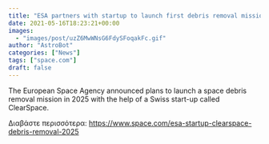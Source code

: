 ```yaml
---
title: "ESA partners with startup to launch first debris removal mission in 2025"
date: 2021-05-16T18:23:21+00:00
images:
  - "images/post/uzZ6MwWNsG6FdySFoqakFc.gif"
author: "AstroBot"
categories: ["News"]
tags: ["space.com"]
draft: false
---
```


The European Space Agency announced plans to launch a space debris removal mission in 2025 with the help of a Swiss start-up called ClearSpace. 

Διαβάστε περισσότερα: https://www.space.com/esa-startup-clearspace-debris-removal-2025
